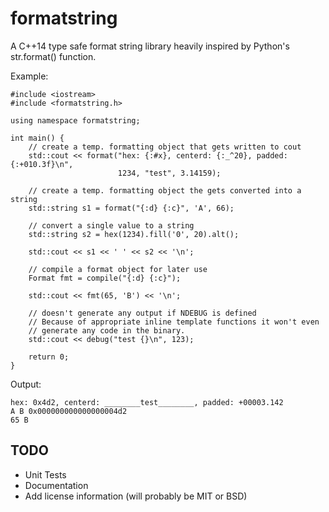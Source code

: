 formatstring
============

A C++14 type safe format string library heavily inspired by Python's str.format()
function.

Example:

	#include <iostream>
	#include <formatstring.h>

	using namespace formatstring;

	int main() {
		// create a temp. formatting object that gets written to cout
		std::cout << format("hex: {:#x}, centerd: {:_^20}, padded: {:+010.3f}\n",
		                    1234, "test", 3.14159);

		// create a temp. formatting object the gets converted into a string
		std::string s1 = format("{:d} {:c}", 'A', 66);

		// convert a single value to a string
		std::string s2 = hex(1234).fill('0', 20).alt();

		std::cout << s1 << ' ' << s2 << '\n';

		// compile a format object for later use
		Format fmt = compile("{:d} {:c}");

		std::cout << fmt(65, 'B') << '\n';

		// doesn't generate any output if NDEBUG is defined
		// Because of appropriate inline template functions it won't even
		// generate any code in the binary.
		std::cout << debug("test {}\n", 123);

		return 0;
	}

Output:

	hex: 0x4d2, centerd: ________test________, padded: +00003.142
	A B 0x000000000000000004d2
	65 B

TODO
----

 * Unit Tests
 * Documentation
 * Add license information (will probably be MIT or BSD)
